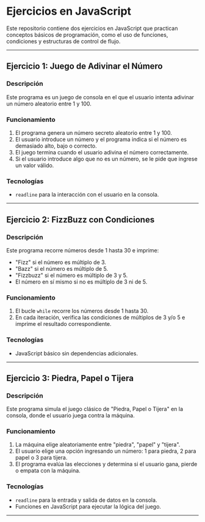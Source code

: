 # Ejercicios en JavaScript

Este repositorio contiene dos ejercicios en JavaScript que practican conceptos básicos de programación, como el uso de funciones, condiciones y estructuras de control de flujo.

---

## Ejercicio 1: Juego de Adivinar el Número

### Descripción

Este programa es un juego de consola en el que el usuario intenta adivinar un número aleatorio entre 1 y 100.

### Funcionamiento

1. El programa genera un número secreto aleatorio entre 1 y 100.
2. El usuario introduce un número y el programa indica si el número es demasiado alto, bajo o correcto.
3. El juego termina cuando el usuario adivina el número correctamente.
4. Si el usuario introduce algo que no es un número, se le pide que ingrese un valor válido.

### Tecnologías

- `readline` para la interacción con el usuario en la consola.

---

## Ejercicio 2: FizzBuzz con Condiciones

### Descripción

Este programa recorre números desde 1 hasta 30 e imprime:

- "Fizz" si el número es múltiplo de 3.
- "Bazz" si el número es múltiplo de 5.
- "Fizzbuzz" si el número es múltiplo de 3 y 5.
- El número en sí mismo si no es múltiplo de 3 ni de 5.

### Funcionamiento

1. El bucle `while` recorre los números desde 1 hasta 30.
2. En cada iteración, verifica las condiciones de múltiplos de 3 y/o 5 e imprime el resultado correspondiente.

### Tecnologías

- JavaScript básico sin dependencias adicionales.

---

## Ejercicio 3: Piedra, Papel o Tijera

### Descripción

Este programa simula el juego clásico de "Piedra, Papel o Tijera" en la consola, donde el usuario juega contra la máquina.

### Funcionamiento

1. La máquina elige aleatoriamente entre "piedra", "papel" y "tijera".
2. El usuario elige una opción ingresando un número: 1 para piedra, 2 para papel o 3 para tijera.
3. El programa evalúa las elecciones y determina si el usuario gana, pierde o empata con la máquina.

### Tecnologías

- `readline` para la entrada y salida de datos en la consola.
- Funciones en JavaScript para ejecutar la lógica del juego.

---
